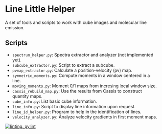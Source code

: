 # Line Little Helper

A set of tools and scripts to work with cube images and molecular line emission.

## Scripts

- `spectrum_helper.py`: Spectra extractor and analyzer (not implemented yet).
- `subcube_extractor.py`: Script to extract a subcube.
- `pvmap_extractor.py`: Calculate a position-velocity (pv) map.
- `symmetric_moments.py`: Compute moments in a window centered in a line.
- `moving_moments.py`: Moment 0/1 maps from incresing local window size.
- `cassis_rebuild_map.py`: Use the results from Cassis to construct quantity maps.
- `cube_info.py`: List basic cube information.
- `line_info.py`: Script to display line information upon request.
- `line_id_helper.py`: Program to help in the identification of lines.
- `velocity_analyzer.py`: Analyze velocity gradients in first moment maps.


[![linting: pylint](https://img.shields.io/badge/linting-pylint-yellowgreen)](https://github.com/PyCQA/pylint)
